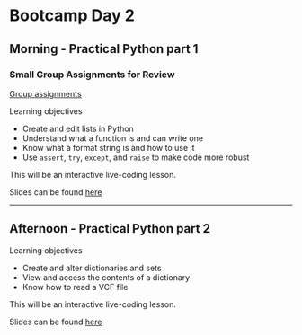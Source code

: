 # Bootcamp Day 2

## Morning - Practical Python part 1

### Small Group Assignments for Review 

[Group assignments](https://github.com/bxlab/cmdb-quantbio/blob/main/resources/small_group_assignments/small_group_day1_evening.md)

Learning objectives

  - Create and edit lists in Python
  - Understand what a function is and can write one
  - Know what a format string is and how to use it
  - Use `assert`, `try`, `except`, and `raise` to make code more robust

This will be an interactive live-coding lesson.

Slides can be found [here](https://docs.google.com/presentation/d/1iNL_Wm9A6v_G77TrS9Zii8W3Tdex92MTW57eKRajtBw/edit?usp=sharing)

--------------------

## Afternoon - Practical Python part 2

Learning objectives

  - Create and alter dictionaries and sets
  - View and access the contents of a dictionary
  - Know how to read a VCF file

  This will be an interactive live-coding lesson.

Slides can be found [here](https://docs.google.com/presentation/d/198ZpMgaLxHwKI7cnEwTynmGfbD9rHSrEaOQgN402brU/edit?usp=sharing)
